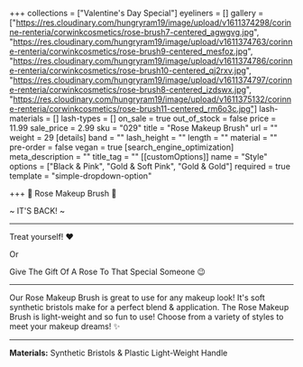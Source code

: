 +++
collections = ["Valentine's Day Special"]
eyeliners = []
gallery = ["https://res.cloudinary.com/hungryram19/image/upload/v1611374298/corinne-renteria/corwinkcosmetics/rose-brush7-centered_agwgvg.jpg", "https://res.cloudinary.com/hungryram19/image/upload/v1611374763/corinne-renteria/corwinkcosmetics/rose-brush9-centered_mesfoz.jpg", "https://res.cloudinary.com/hungryram19/image/upload/v1611374786/corinne-renteria/corwinkcosmetics/rose-brush10-centered_qj2rxv.jpg", "https://res.cloudinary.com/hungryram19/image/upload/v1611374797/corinne-renteria/corwinkcosmetics/rose-brush8-centered_izdswx.jpg", "https://res.cloudinary.com/hungryram19/image/upload/v1611375132/corinne-renteria/corwinkcosmetics/rose-brush11-centered_rm6o3c.jpg"]
lash-materials = []
lash-types = []
on_sale = true
out_of_stock = false
price = 11.99
sale_price = 2.99
sku = "029"
title = "Rose Makeup Brush"
url = ""
weight = 29
[details]
band = ""
lash_height = ""
length = ""
material = ""
pre-order = false
vegan = true
[search_engine_optimization]
meta_description = ""
title_tag = ""
[[customOptions]]
name = "Style"
options = ["Black & Pink", "Gold & Soft Pink", "Gold & Gold"]
required = true
template = "simple-dropdown-option"

+++
🌹 Rose Makeup Brush 🌹

\~ IT'S BACK! \~

***

Treat yourself! ❤️

Or

Give The Gift Of A Rose To That Special Someone 😉

***

Our Rose Makeup Brush is great to use for any makeup look! It's soft synthetic bristols make for a perfect blend & application. The Rose Makeup Brush is light-weight and so fun to use! Choose from a variety of styles to meet your makeup dreams! ✨

***

**Materials:** Synthetic Bristols & Plastic Light-Weight Handle